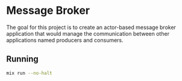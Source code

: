# Message Broker

The goal for this project is to create an actor-based message broker application that would
manage the communication between other applications named producers and consumers.

## Running

```bash
mix run --no-halt
```
